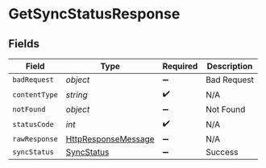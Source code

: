 # GetSyncStatusResponse


## Fields

| Field                                                                                                                | Type                                                                                                                 | Required                                                                                                             | Description                                                                                                          |
| -------------------------------------------------------------------------------------------------------------------- | -------------------------------------------------------------------------------------------------------------------- | -------------------------------------------------------------------------------------------------------------------- | -------------------------------------------------------------------------------------------------------------------- |
| `badRequest`                                                                                                         | *object*                                                                                                             | :heavy_minus_sign:                                                                                                   | Bad Request                                                                                                          |
| `contentType`                                                                                                        | *string*                                                                                                             | :heavy_check_mark:                                                                                                   | N/A                                                                                                                  |
| `notFound`                                                                                                           | *object*                                                                                                             | :heavy_minus_sign:                                                                                                   | Not Found                                                                                                            |
| `statusCode`                                                                                                         | *int*                                                                                                                | :heavy_check_mark:                                                                                                   | N/A                                                                                                                  |
| `rawResponse`                                                                                                        | [HttpResponseMessage](https://learn.microsoft.com/en-us/dotnet/api/system.net.http.httpresponsemessage?view=net-5.0) | :heavy_minus_sign:                                                                                                   | N/A                                                                                                                  |
| `syncStatus`                                                                                                         | [SyncStatus](../../models/shared/SyncStatus.md)                                                                      | :heavy_minus_sign:                                                                                                   | Success                                                                                                              |